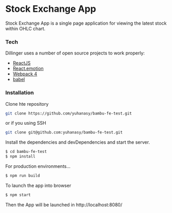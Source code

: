 # Stock Exchange App
Stock Exchange App is a single page application for viewing the latest stock within OHLC chart.

### Tech

Dillinger uses a number of open source projects to work properly:

* [ReactJS]
* [React.emotion]
* [Webpack 4]
* [babel]

### Installation

Clone hte repository 
```sh
git clone https://github.com/yuhanasy/bambu-fe-test.git
```
or if you using SSH
```sh
git clone git@github.com:yuhanasy/bambu-fe-test.git
```

Install the dependencies and devDependencies and start the server.

```sh
$ cd bambu-fe-test
$ npm install
```

For production environments...

```sh
$ npm run build
```

To launch the app into browser
```sh
$ npm start
```

Then the App will be launched in http://localhost:8080/

   [ReactJS]: <https://reactjs.org/>
   [React.emotion]: <https://emotion.sh/>
   [Webpack 4]: <https://webpack.js.org/>
   [babel]: <https://babeljs.io/>
